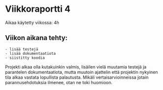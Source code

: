 # Viikkoraportti 4

Aikaa käytetty viikossa: 4h

## Viikon aikana tehty:

    - lisää testejä
    - lisää dokumentaatiota
    - siistitty koodia

Projekti alkaa olla kutakuinkin valmis, lisäilen vielä muutamia testejä ja parantelen dokumentaatiota, mutta muutoin ajattelin että projektin nykyinen tila alkaa vastata lopullista palautusta. Mikäli vertaisarvioinneissa jotain parannusehdotuksia ilmenee, otan ne toki huomioon.